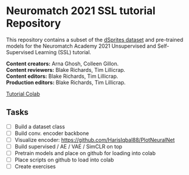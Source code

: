 # Neuromatch 2021 SSL tutorial Repository

This repository contains a subset of the [dSprites dataset](https://github.com/deepmind/dsprites-dataset) and pre-trained models for the Neuromatch Academy 2021 Unsupervised and Self-Supervised Learning (SSL) tutorial.


**Content creators:** Arna Ghosh, Colleen Gillon.  
**Content reviewers:** Blake Richards, Tim Lillicrap.  
**Content editors:** Blake Richards, Tim Lillicrap.  
**Production editors:** Blake Richards, Tim Lillicrap.   

[Tutorial Colab](https://colab.research.google.com/drive/11-kf_meS8KrH7pnmYMD-mz5os60tDnaF?usp=sharing)

## Tasks
- [ ] Build a dataset class
- [ ] Build conv. encoder backbone
- [ ] Visualize encoder: https://github.com/HarisIqbal88/PlotNeuralNet 
- [ ] Build supervised / AE / VAE / SimCLR on top
- [ ] Pretrain models and place on github for loading into colab
- [ ] Place scripts on github to load into colab
- [ ] Create exercises
